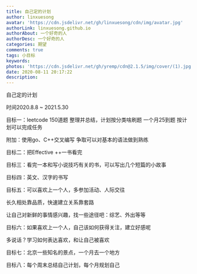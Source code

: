 ```yaml
---
title: 自己定的计划
author: linxuesong
avatar: 'https://cdn.jsdelivr.net/gh/linxuesong/cdn/img/avatar.jpg'
authorLink: linxuesong.github.io
authorAbout: 一个好奇的人
authorDesc: 一个好奇的人
categories: 期望 
comments: true
tags: 小目标
keywords: 
photos: 'https://cdn.jsdelivr.net/gh/yremp/cdn@2.1.5/img/cover/(1).jpg.webp'
date: 2020-08-11 20:17:22
description:
---
```

自己定的计划

时间2020.8.8  ~  2021.5.30

目标一：leetcode 150道题 整理并总结，计划按分类啥刷题  一个月25到题  按计划可以完成任务

附加：使用go、C++交叉编写  争取可以对基本的语法做到熟练

目标二：把Effective ++一书看完

目标三：看完一本和写小说技巧有关的书，可以写出几个短篇的小故事

目标四：英文、汉字的书写

目标五：可以喜欢上一个人，多参加活动、人际交往

长久相处靠品质，快速建立关系靠套路

让自己对新鲜的事情感兴趣，找一些途径吧：综艺、外出等等

目标六：如果喜欢上一个人，自己该如何获得关注，建立好感呢

多说话？学习如何表达喜欢，和让自己被喜欢

目标七：北京一些知名的景点，一个月去一个地方

目标八：每个周末总结自己计划，每个月规划自己



